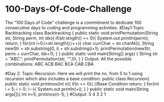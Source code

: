 # 100-Days-Of-Code-Challenge
The "100 Days of Code" challenge is a commitment to dedicate 100 consecutive days to coding and programming activities.
#Day1:Topic Backtracking
class Backtracking {
    public static void printPermutation(String str, String perm, int idx){
        if(str.length() == 0){
            System.out.println(perm);
            return;
        }
        for(int i=0;i<str.length();i++){
            char currChar = str.charAt(i);
            String newStr = str.substring(0, i) + str.substring(i+1);
            printPermutation(newStr, perm + currChar, idx+1);
            }
        }
    public static void main(String[] args) {
        String str = "ABC";
        printPermutation(str, "",0);
    }
}
Output: All the possible combinations:
ABC
ACB
BAC
BCA
CAB
CBA


#Day 2: Topic-Recursion:
Here we will print the no. from 5 to 1 using recursion which also includes a base condition:
public class Recursion{
    public static void printnos(int n){
        if(n == 0){     //Base Condition
            return;
        }
        for(int i = 5; i > 0; i--){
            System.out.println(+i);
        }
    }
    public static void main(String args[]){
            int n=5;
            printnos(n-1);
        }
#Output:
5
4
3
2
1


